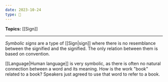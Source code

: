 ```yaml
---
date: 2023-10-24
type: 🧠
---
```


**Topics:** [[Sign]]

---

_Symbolic signs_ are a type of [[Sign|sign]] where there is no resemblance between the signified and the signified. The only relation between them is based on convention.

[[Language|Human language]] is very symbolic, as there is often no natural connection between a word and its meaning. How is the work "book" related to a book? Speakers just agreed to use that word to refer to a book.
